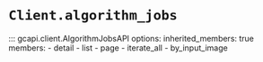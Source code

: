 # `Client.algorithm_jobs`

::: gcapi.client.AlgorithmJobsAPI
    options:
        inherited_members: true
        members:
            - detail
            - list
            - page
            - iterate_all
            - by_input_image
